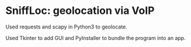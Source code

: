 # SniffLoc:  geolocation via VoIP
Used requests and scapy in Python3 to geolocate.

Used Tkinter to add GUI and PyInstaller to bundle the program into an app.

